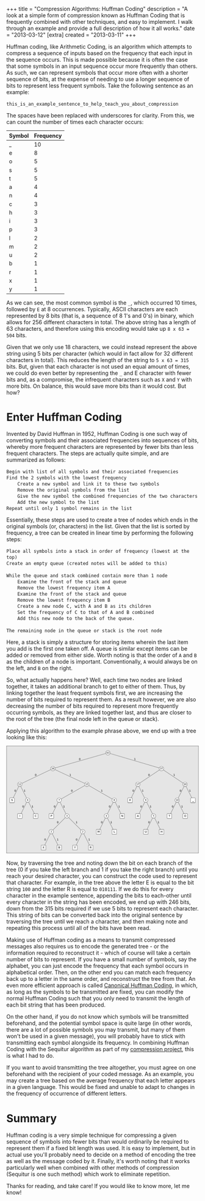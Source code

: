 +++
title = "Compression Algorithms: Huffman Coding"
description = "A look at a simple form of compression known as Huffman Coding that is frequently combined with other techniques, and easy to implement. I walk through an example and provide a full description of how it all works."
date = "2013-03-12"
[extra]
created = "2013-03-11"
+++

Huffman coding, like Arithmetic Coding, is an algorithm which attempts to compress a sequence of inputs based on the frequency that each input in the sequence occurs. This is made possible because it is often the case that some symbols in an input sequence occur more frequently than others. As such, we can represent symbols that occur more often with a shorter sequence of bits, at the expense of needing to use a longer sequence of bits to represent less frequent symbols. Take the following sentence as an example:

```text
this_is_an_example_sentence_to_help_teach_you_about_compression
```

The spaces have been replaced with underscores for clarity. From this, we can count the number of times each character occurs:

Symbol | Frequency
:------|:--------
_ | 10
e | 8
o | 5
s | 5
t | 5
a | 4
n | 4
c | 3
h | 3
i | 3
p | 3
l | 2
m | 2
u | 2
b | 1
r | 1
x | 1
y | 1

As we can see, the most common symbol is the `_`, which occurred 10 times, followed by `E` at 8 occurrences. Typically, ASCII characters are each represented by 8 bits (that is, a sequence of 8 1's and 0's) in binary, which allows for 256 different characters in total. The above string has a length of 63 characters, and therefore using this encoding would take up `8 x 63 = 504` bits.

Given that we only use 18 characters, we could instead represent the above string using 5 bits per character (which would in fact allow for 32 different characters in total). This reduces the length of the string to `5 x 63 = 315` bits. But, given that each character is not used an equal amount of times, we could do even better by representing the `_` and E character with fewer bits and, as a compromise, the infrequent characters such as `X` and `Y` with more bits. On balance, this would save more bits than it would cost. But how?

# Enter Huffman Coding

Invented by David Huffman in 1952, Huffman Coding is one such way of converting symbols and their associated frequencies into sequences of bits, whereby more frequent characters are represented by fewer bits than less frequent characters. The steps are actually quite simple, and are summarized as follows:

```text
Begin with list of all symbols and their associated frequencies
Find the 2 symbols with the lowest frequency
    Create a new symbol and link it to these two symbols
    Remove the original symbols from the list
    Give the new symbol the combined frequencies of the two characters
    Add the new symbol to the list
Repeat until only 1 symbol remains in the list
```

Essentially, these steps are used to create a tree of nodes which ends in the original symbols (or, characters) in the list. Given that the list is sorted by frequency, a tree can be created in linear time by performing the following steps:

```text
Place all symbols into a stack in order of frequency (lowest at the top)
Create an empty queue (created notes will be added to this)

While the queue and stack combined contain more than 1 node
    Examine the front of the stack and queue
    Remove the lowest frequency item A
    Examine the front of the stack and queue
    Remove the lowest frequency item B
    Create a new node C, with A and B as its children
    Set the frequency of C to that of A and B combined
    Add this new node to the back of the queue.

The remaining node in the queue or stack is the root node
```

Here, a stack is simply a structure for storing items wherein the last item you add is the first one taken off. A queue is similar except items can be added or removed from either side. Worth noting is that the order of `A` and `B` as the children of a node is important. Conventionally, `A` would always be on the left, and `B` on the right.

So, what actually happens here? Well, each time two nodes are linked together, it takes an additional branch to get to either of them. Thus, by linking together the least frequent symbols first, we are increasing the number of bits required to represent them. As a result however, we are also decreasing the number of bits required to represent more frequently occurring symbols, as they are linked together last, and thus are closer to the root of the tree (the final node left in the queue or stack).

Applying this algorithm to the example phrase above, we end up with a tree looking like this:

![Huffman tree generated from the phrase "this_is_an_example_sentence_to_help_teach_you_about_compression". The number in each circle is the cumulative frequency of everything below it.][tree]

Now, by traversing the tree and noting down the bit on each branch of the tree (0 if you take the left branch and 1 if you take the right branch) until you reach your desired character, you can construct the code used to represent that character. For example, in the tree above the letter E is equal to the bit string `100` and the letter R is equal to `010111`. If we do this for every character in the example sentence, appending the bits to each-other until every character in the string has been encoded, we end up with 246 bits, down from the 315 bits required if we use 5 bits to represent each character. This string of bits can be converted back into the original sentence by traversing the tree until we reach a character, and then making note and repeating this process until all of the bits have been read.

Making use of Huffman coding as a means to transmit compressed messages also requires us to encode the generated tree - or the information required to reconstruct it - which of course will take a certain number of bits to represent. If you have a small number of symbols, say the alphabet, you can just encode the frequency that each symbol occurs in alphabetical order. Then, on the other end you can match each frequency back up to a letter in the same order, and reconstruct the tree from that. An even more efficient approach is called [Canonical Huffman Coding][canonical], in which, as long as the symbols to be transmitted are fixed, you can modify the normal Huffman Coding such that you only need to transmit the length of each bit string that has been produced.

On the other hand, if you do not know which symbols will be transmitted beforehand, and the potential symbol space is quite large (in other words, there are a lot of possible symbols you may transmit, but many of them won't be used in a given message), you will probably have to stick with transmitting each symbol alongside its frequency. In combining Huffman Coding with the Sequitur algorithm as part of my [compression project][project], this is what I had to do.

If you want to avoid transmitting the tree altogether, you must agree on one beforehand with the recipient of your coded message. As an example, you may create a tree based on the average frequency that each letter appears in a given language. This would be fixed and unable to adapt to changes in the frequency of occurrence of different letters.

# Summary

Huffman coding is a very simple technique for compressing a given sequence of symbols into fewer bits than would ordinarily be required to represent them if a fixed bit length was used. It is easy to implement, but in actual use you'll probably need to decide on a method of encoding the tree as well as the message coded by it. Finally, it's worth noting that it works particularly well when combined with other methods of compression (Sequitur is one such method) which work to eliminate repetition.

Thanks for reading, and take care! If you would like to know more, let me know!




[tree]: tree.png
[canonical]: http://en.wikipedia.org/wiki/Canonical_Huffman_code
[project]: https://jsdw.github.io/js-compression-machine/